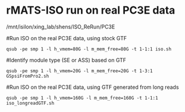 # rMATS-ISO run on real PC3E data

/mnt/isilon/xing_lab/shens/ISO_ReRun/PC3E

#Run ISO on the real PC3E data, using stock GTF
```
qsub -pe smp 1 -l h_vmem=80G -l m_mem_free=80G -t 1-1:1 iso.sh
```

#Identify module type (SE or ASS) based on GTF

    qsub -pe smp 1 -l h_vmem=20G -l m_mem_free=20G -t 1-3:1 GSpsiFromPro2.sh


#Run ISO on the real PC3E data, using GTF generated from long reads
```
qsub -pe smp 1 -l h_vmem=160G -l m_mem_free=160G -t 1-1:1 iso_longreadGTF.sh
```
